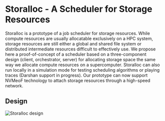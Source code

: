 # Storalloc - A Scheduler for Storage Resources

Storalloc is a prototype of a job scheduler for storage
resources. While compute resources are usually allocatable exclusively
on a HPC system, storage resources are still either a global and
shared file system or distributed intermediate resources difficult to
effectively use. We propose here a proof-of-concept of a scheduler
based on a three-component design (client, orchestrator, server) for
allocating storage space the same way we allocate compute resources on
a supercomputer. Storalloc can also run locally in a simulation mode
for testing scheduling algorithms or playing traces (Darshan support
in progress). Our prototype can now support NVMeoF technology to attach
storage resources through a high-speed network.

## Design

![Storalloc design](img/StorAlloc_design.png)
